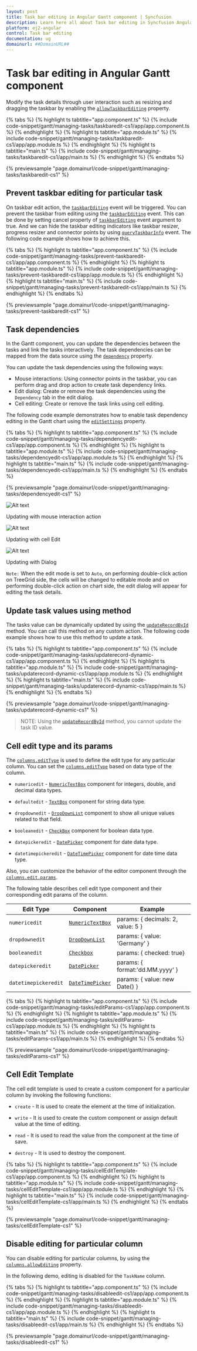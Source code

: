```yaml
---
layout: post
title: Task bar editing in Angular Gantt component | Syncfusion
description: Learn here all about Task bar editing in Syncfusion Angular Gantt component of Syncfusion Essential JS 2 and more.
platform: ej2-angular
control: Task bar editing 
documentation: ug
domainurl: ##DomainURL##
---
```


# Task bar editing in Angular Gantt component

Modify the task details through user interaction such as resizing and dragging the taskbar by enabling the [`allowTaskbarEditing`](https://ej2.syncfusion.com/angular/documentation/api/gantt/editSettings/#allowtaskbarediting) property.

{% tabs %}
{% highlight ts tabtitle="app.component.ts" %}
{% include code-snippet/gantt/managing-tasks/taskbaredit-cs1/app/app.component.ts %}
{% endhighlight %}
{% highlight ts tabtitle="app.module.ts" %}
{% include code-snippet/gantt/managing-tasks/taskbaredit-cs1/app/app.module.ts %}
{% endhighlight %}
{% highlight ts tabtitle="main.ts" %}
{% include code-snippet/gantt/managing-tasks/taskbaredit-cs1/app/main.ts %}
{% endhighlight %}
{% endtabs %}
  
{% previewsample "page.domainurl/code-snippet/gantt/managing-tasks/taskbaredit-cs1" %}

## Prevent taskbar editing for particular task

On taskbar edit action, the [`taskbarEditing`](https://ej2.syncfusion.com/angular/documentation/api/gantt/#taskbarediting) event will be triggered. You can prevent the taskbar from editing using the [`taskbarEditing`](https://ej2.syncfusion.com/angular/documentation/api/gantt/#taskbarediting) event. This can be done by setting cancel property of [`taskbarEditing`](https://ej2.syncfusion.com/angular/documentation/api/gantt/#taskbarediting) event argument to true. And we can hide the taskbar editing indicators like taskbar resizer, progress resizer and connector points by using [`queryTaskbarInfo`](https://ej2.syncfusion.com/angular/documentation/api/gantt/#querytaskbarinfo) event.  The following code example shows how to achieve this.

{% tabs %}
{% highlight ts tabtitle="app.component.ts" %}
{% include code-snippet/gantt/managing-tasks/prevent-taskbaredit-cs1/app/app.component.ts %}
{% endhighlight %}
{% highlight ts tabtitle="app.module.ts" %}
{% include code-snippet/gantt/managing-tasks/prevent-taskbaredit-cs1/app/app.module.ts %}
{% endhighlight %}
{% highlight ts tabtitle="main.ts" %}
{% include code-snippet/gantt/managing-tasks/prevent-taskbaredit-cs1/app/main.ts %}
{% endhighlight %}
{% endtabs %}
  
{% previewsample "page.domainurl/code-snippet/gantt/managing-tasks/prevent-taskbaredit-cs1" %}

## Task dependencies

In the Gantt component, you can update the dependencies between the tasks and link the tasks interactively. The task dependencies can be mapped from the data source using the [`dependency`](https://ej2.syncfusion.com/angular/documentation/api/gantt/taskFields/#dependency) property.

You can update the task dependencies using the following ways:

* Mouse interactions: Using connector points in the taskbar, you can perform drag and drop action to create task dependency links.
* Edit dialog: Create or remove the task dependencies using the `Dependency` tab in the edit dialog.
* Cell editing: Create or remove the task links using cell editing.

The following code example demonstrates how to enable task dependency editing in the Gantt chart using the [`editSettings`](https://ej2.syncfusion.com/angular/documentation/api/gantt/editSettings/) property.

{% tabs %}
{% highlight ts tabtitle="app.component.ts" %}
{% include code-snippet/gantt/managing-tasks/dependencyedit-cs1/app/app.component.ts %}
{% endhighlight %}
{% highlight ts tabtitle="app.module.ts" %}
{% include code-snippet/gantt/managing-tasks/dependencyedit-cs1/app/app.module.ts %}
{% endhighlight %}
{% highlight ts tabtitle="main.ts" %}
{% include code-snippet/gantt/managing-tasks/dependencyedit-cs1/app/main.ts %}
{% endhighlight %}
{% endtabs %}
  
{% previewsample "page.domainurl/code-snippet/gantt/managing-tasks/dependencyedit-cs1" %}

![Alt text](images/user-interaction.png)

Updating with mouse interaction action

![Alt text](images/cell-edit.png)

Updating with cell Edit

![Alt text](images/dialog.png)

Updating with Dialog

`Note:` When the edit mode is set to `Auto`, on performing double-click action on TreeGrid side, the cells will be changed to editable mode and on performing double-click action on chart side, the edit dialog will appear for editing the task details.

## Update task values using method

The tasks value can be dynamically updated by using the [`updateRecordById`](https://ej2.syncfusion.com/angular/documentation/api/gantt/#updaterecordbyid) method. You can call this method on any custom action. The following code example shows how to use this method to update a task.

{% tabs %}
{% highlight ts tabtitle="app.component.ts" %}
{% include code-snippet/gantt/managing-tasks/updaterecord-dynamic-cs1/app/app.component.ts %}
{% endhighlight %}
{% highlight ts tabtitle="app.module.ts" %}
{% include code-snippet/gantt/managing-tasks/updaterecord-dynamic-cs1/app/app.module.ts %}
{% endhighlight %}
{% highlight ts tabtitle="main.ts" %}
{% include code-snippet/gantt/managing-tasks/updaterecord-dynamic-cs1/app/main.ts %}
{% endhighlight %}
{% endtabs %}
  
{% previewsample "page.domainurl/code-snippet/gantt/managing-tasks/updaterecord-dynamic-cs1" %}

>NOTE: Using the [`updateRecordById`](https://ej2.syncfusion.com/angular/documentation/api/gantt/#updaterecordbyid) method, you cannot update the task ID value.

## Cell edit type and its params

The [`columns.editType`](https://ej2.syncfusion.com/angular/documentation/api/gantt/column/#edittype) is used to define the edit type for any particular column.
You can set the [`columns.editType`](https://ej2.syncfusion.com/angular/documentation/api/gantt/column/#edittype) based on data type of the column.

* `numericedit` - [`NumericTextBox`](https://helpej2.syncfusion.com/angular/documentation/numerictextbox/) component for integers, double, and decimal data types.

* `defaultedit` - [`TextBox`](https://helpej2.syncfusion.com/angular/documentation/textbox/) component for string data type.

* `dropdownedit` - [`DropDownList`](https://helpej2.syncfusion.com/angular/documentation/drop-down-list/) component to show all unique values related to that field.

* `booleanedit` - [`CheckBox`](https://helpej2.syncfusion.com/angular/documentation/check-box/) component for boolean data type.

* `datepickeredit` - [`DatePicker`](https://helpej2.syncfusion.com/angular/documentation/datepicker/) component for date data type.

* `datetimepickeredit` - [`DateTimePicker`](https://helpej2.syncfusion.com/angular/documentation/datetimepicker/) component for date time data type.

Also, you can customize the behavior of the editor component through the [`columns.edit.params`](https://ej2.syncfusion.com/angular/documentation/api/gantt/column/#edit).

The following table describes cell edit type component and their corresponding edit params of the column.

Edit Type |Component |Example
-----|-----|-----
`numericedit` | [`NumericTextBox`](https://helpej2.syncfusion.com/angular/documentation/numerictextbox/) | params: { decimals: 2, value: 5 }
`dropdownedit` | [`DropDownList`](https://helpej2.syncfusion.com/angular/documentation/drop-down-list/) | params: { value: 'Germany' }
`booleanedit` | [`Checkbox`](https://helpej2.syncfusion.com/angular/documentation/check-box/) | params: { checked: true}
`datepickeredit` | [`DatePicker`](https://helpej2.syncfusion.com/angular/documentation/datepicker/) | params: { format:'dd.MM.yyyy' }
`datetimepickeredit` | [`DateTimePicker`](https://helpej2.syncfusion.com/angular/documentation/datetimepicker/) | params: { value: new Date() }

{% tabs %}
{% highlight ts tabtitle="app.component.ts" %}
{% include code-snippet/gantt/managing-tasks/editParams-cs1/app/app.component.ts %}
{% endhighlight %}
{% highlight ts tabtitle="app.module.ts" %}
{% include code-snippet/gantt/managing-tasks/editParams-cs1/app/app.module.ts %}
{% endhighlight %}
{% highlight ts tabtitle="main.ts" %}
{% include code-snippet/gantt/managing-tasks/editParams-cs1/app/main.ts %}
{% endhighlight %}
{% endtabs %}
  
{% previewsample "page.domainurl/code-snippet/gantt/managing-tasks/editParams-cs1" %}

## Cell Edit Template

The cell edit template is used to create a custom component for a particular column by invoking the following functions:

* `create` - It is used to create the element at the time of initialization.

* `write` - It is used to create the custom component or assign default value at the time of editing.

* `read` - It is used to read the value from the component at the time of save.

* `destroy` - It is used to destroy the component.

{% tabs %}
{% highlight ts tabtitle="app.component.ts" %}
{% include code-snippet/gantt/managing-tasks/cellEditTemplate-cs1/app/app.component.ts %}
{% endhighlight %}
{% highlight ts tabtitle="app.module.ts" %}
{% include code-snippet/gantt/managing-tasks/cellEditTemplate-cs1/app/app.module.ts %}
{% endhighlight %}
{% highlight ts tabtitle="main.ts" %}
{% include code-snippet/gantt/managing-tasks/cellEditTemplate-cs1/app/main.ts %}
{% endhighlight %}
{% endtabs %}
  
{% previewsample "page.domainurl/code-snippet/gantt/managing-tasks/cellEditTemplate-cs1" %}

## Disable editing for particular column

You can disable editing for particular columns, by using the [`columns.allowEditing`](https://ej2.syncfusion.com/angular/documentation/api/gantt/column/#allowediting) property.

In the following demo, editing is disabled for the `TaskName` column.

{% tabs %}
{% highlight ts tabtitle="app.component.ts" %}
{% include code-snippet/gantt/managing-tasks/disableedit-cs1/app/app.component.ts %}
{% endhighlight %}
{% highlight ts tabtitle="app.module.ts" %}
{% include code-snippet/gantt/managing-tasks/disableedit-cs1/app/app.module.ts %}
{% endhighlight %}
{% highlight ts tabtitle="main.ts" %}
{% include code-snippet/gantt/managing-tasks/disableedit-cs1/app/main.ts %}
{% endhighlight %}
{% endtabs %}
  
{% previewsample "page.domainurl/code-snippet/gantt/managing-tasks/disableedit-cs1" %}